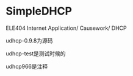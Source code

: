 # SimpleDHCP
ELE404 Internet Application/ Causework/ DHCP

udhcp-0.9.8为源码

udhcp-test是测试时候的

udhcp966是注释
